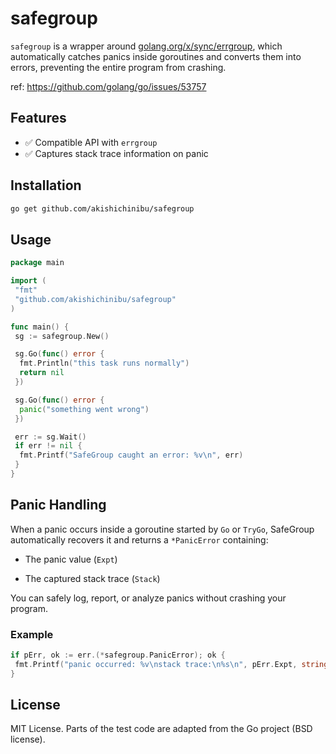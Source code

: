 # safegroup

`safegroup` is a wrapper around [golang.org/x/sync/errgroup](https://pkg.go.dev/golang.org/x/sync/errgroup), which automatically catches panics inside goroutines and converts them into errors, preventing the entire program from crashing.

ref: https://github.com/golang/go/issues/53757

## Features

- ✅ Compatible API with `errgroup`
- ✅ Captures stack trace information on panic

## Installation

```bash
go get github.com/akishichinibu/safegroup
```

## Usage

```go
package main

import (
 "fmt"
 "github.com/akishichinibu/safegroup"
)

func main() {
 sg := safegroup.New()

 sg.Go(func() error {
  fmt.Println("this task runs normally")
  return nil
 })

 sg.Go(func() error {
  panic("something went wrong")
 })

 err := sg.Wait()
 if err != nil {
  fmt.Printf("SafeGroup caught an error: %v\n", err)
 }
}
```

## Panic Handling

When a panic occurs inside a goroutine started by `Go` or `TryGo`, SafeGroup automatically recovers it and returns a `*PanicError` containing:

- The panic value (`Expt`)

- The captured stack trace (`Stack`)

You can safely log, report, or analyze panics without crashing your program.

### Example

```go
if pErr, ok := err.(*safegroup.PanicError); ok {
 fmt.Printf("panic occurred: %v\nstack trace:\n%s\n", pErr.Expt, string(pErr.Stack))
}
```

## License

MIT License.
Parts of the test code are adapted from the Go project (BSD license).
